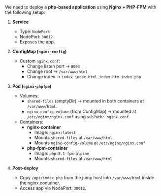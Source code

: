 We need to deploy a **php-based application** using **Nginx + PHP-FPM** with the following setup:

1. **Service**
    - Type: `NodePort`
    - NodePort: `30012`
    - Exposes the app.

2. **ConfigMap (`nginx-config`)**
    - Custom `nginx.conf`:
        - Change listen port → `8093`
        - Change root → `/var/www/html`
        - Change index → `index index.html index.htm index.php`

3. **Pod (`nginx-phpfpm`)**
    - Volumes:
        - `shared-files` (emptyDir) → mounted in both containers at `/var/www/html`.
        - `nginx-config-volume` (from ConfigMap) → mounted at `/etc/nginx/nginx.conf` using `subPath: nginx.conf`.
    - Containers:
        - **nginx-container**
            - Image: `nginx:latest`
            - Mounts `shared-files` at `/var/www/html`
            - Mounts `nginx-config-volume` at `/etc/nginx/nginx.conf`
        - **php-fpm-container**
            - Image: `php:8.1-fpm-alpine`
            - Mounts `shared-files` at `/var/www/html`

4. **Post-deploy**
    - Copy `/opt/index.php` from the jump host into `/var/www/html` inside the nginx container.
    - Access app via NodePort: `30012`.
